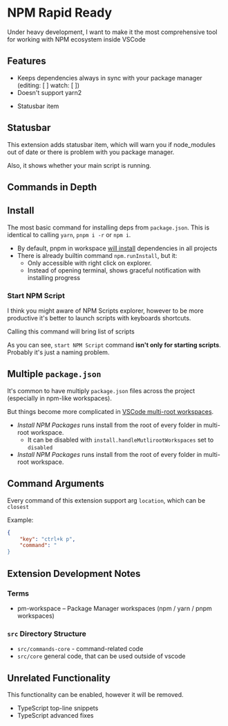 # NPM Rapid Ready

Under heavy development, I want to make it the most comprehensive tool for working with NPM ecosystem inside VSCode

## Features

- Keeps dependencies always in sync with your package manager (editing: [ ] watch: [ ])
- Doesn't support yarn2

<!-- - Works with any package managers best with pnpm!
- [ ] workspaces and monorepos support
- Fastest plugin for
- \> 50 commands should save you a lot of time -->

- Statusbar item

## Statusbar

This extension adds statusbar item, which will warn you if node_modules out of date or there is problem with you package manager.

Also, it shows whether your main script is running.

## Commands in Depth

## Install

The most basic command for installing deps from `package.json`. This is identical to calling `yarn`, `pnpm i -r` or `npm i`.

- By default, pnpm in workspace [will install](https://pnpm.io/cli/install) dependencies in all projects
- There is already builtin command `npm.runInstall`, but it:
  - Only accessible with right click on explorer.
  - Instead of opening terminal, shows graceful notification with installing progress

### Start NPM Script

I think you might aware of NPM Scripts explorer, however to be more productive it's better to launch scripts with keyboards shortcuts.

Calling this command will bring list of scripts

As you can see, `start NPM Script` command **isn't only for starting scripts**. Probably it's just a naming problem.

## Multiple `package.json`

It's common to have multiply `package.json` files across the project (especially in npm-like workspaces).

But things become more complicated in [VSCode multi-root workspaces](https://code.visualstudio.com/docs/editor/workspaces#_multiroot-workspaces).

- *Install NPM Packages* runs install from the root of every folder in multi-root workspace.
  - It can be disabled with `install.handleMutlirootWorkspaces` set to `disabled`
- *Install NPM Packages* runs install from the root of every folder in multi-root workspace.

## Command Arguments

Every command of this extension support arg `location`, which can be `closest`

Example:

```json
{
    "key": "ctrl+k p",
    "command": "
}
```

## Extension Development Notes

### Terms

- pm-workspace – Package Manager workspaces (npm / yarn / pnpm workspaces)

### `src` Directory Structure

- `src/commands-core` - command-related code
- `src/core` general code, that can be used outside of vscode
<!-- TODO: linter don't allow to use vscode module inside src/core -->

## Unrelated Functionality

This functionality can be enabled, however it will be removed.

- TypeScript top-line snippets
- TypeScript advanced fixes

